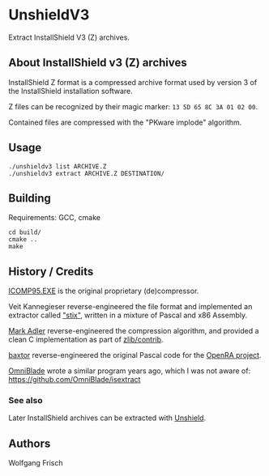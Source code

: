 # UnshieldV3
Extract InstallShield V3 (Z) archives.

## About InstallShield v3 (Z) archives
InstallShield Z format is a compressed archive format used by version 3 of the InstallShield installation software.

Z files can be recognized by their magic marker: `13 5D 65 8C 3A 01 02 00`.

Contained files are compressed with the "PKware implode" algorithm.

## Usage
```
./unshieldv3 list ARCHIVE.Z
./unshieldv3 extract ARCHIVE.Z DESTINATION/
```

## Building
Requirements: GCC, cmake
```
cd build/
cmake ..
make
```

## History / Credits
[ICOMP95.EXE](https://www.sac.sk/files.php?d=7&l=I) is the original proprietary (de)compressor.

Veit Kannegieser reverse-engineered the file format
and implemented an extractor called ["stix"](https://github.com/DeclanHoare/stix/),
written in a mixture of Pascal and x86 Assembly.

[Mark Adler](https://github.com/madler/) reverse-engineered the compression algorithm,
and provided a clean C implementation as part of [zlib/contrib](https://github.com/madler/zlib/tree/master/contrib/blast).

[baxtor](https://github.com/baxtor) reverse-engineered the original Pascal code
for the [OpenRA project](https://github.com/OpenRA/OpenRA/pull/3342).

[OmniBlade](https://github.com/OmniBlade/) wrote a similar program years ago,
which I was not aware of: <https://github.com/OmniBlade/isextract>

### See also
Later InstallShield archives can be extracted with [Unshield](https://github.com/twogood/unshield).

## Authors
Wolfgang Frisch

